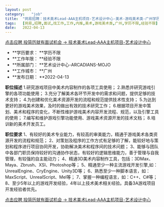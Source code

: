 ```yaml
---
layout:	post
category:	"job"
title:	"网易招聘：技术美术Lead-AAA主机项目-艺术设计中心-美术-游戏美术类-广州学历不限经验不限"
tags:	[网易,招聘,面试,找工作,工作,内推,美术,游戏美术类,广州,学历不限,经验不限]
date:	2022-04-13
---
```


[点击应聘 投简历就有面试机会 -> 技术美术Lead-AAA主机项目-艺术设计中心](http://mobile.bole.netease.com/bole/boleDetail?id=36350&employeeId=346f03c3cda5f04c&key=all)



- **学历要求： **学历不限
- **工作年限： **经验不限
- **所属部门： **艺术设计中心-ARCADIANS-MOJO
- **工作城市： **广州
- **发布日期： **2022-04-13



**职位描述**
1.研究游戏项目中美术内容制作的各项工具使用；
2.熟悉并研究游戏引擎的各项功能使用；
3.充分了解美术各环节开发中的需求和问题，提供足够的技术支持；
4.为创建和优化美术资源开发的流程和规范提供技术性支持；
5.为达到更好的游戏美术效果，及时的做出有效的技术研究工作；
6.根据项目开发中策划、美术和程序的变化，不断性维护游戏美术内容开发流程、规范，以及引擎工具的使用；
7.编写和维护游戏引擎功能使用、游戏美术资源开发的技术文档；
8.培训新的美术开发员工。



**职位要求**
1、有较好的美术专业能力，有较高的审美能力，精通于游戏美术各类资源开发的流程和规范；
2、对策划及程序的工作方式有足够的了解，能较好地与策划和程序进行项目协同开发，协助解决美术和程序间的技术问题；
3、能够与团队中各部门职员保持较好的沟通协作状态，有较好的逻辑思维能力，善于管理与自我管理，有较强的自主能动力；
4、精通3D美术内容制作工具，包括：3DMax、Maya、Zbrush、XSI、Photoshop等；
5、精通至少一种主流游戏开发引擎,如：UnrealEngine、CryEngine、Unity3D等；
6、熟悉至少一种脚本语言，如：MaxScript、UnrealScript、Mel等；
7、掌握一种编程语言，如：C++、C#等；
8、至少5年以上的游戏开发经验，4年以上技术美术相关经验。具备3A游戏项目开发经验者优先。



[点击应聘 投简历就有面试机会 -> 技术美术Lead-AAA主机项目-艺术设计中心](http://mobile.bole.netease.com/bole/boleDetail?id=36350&employeeId=346f03c3cda5f04c&key=all)